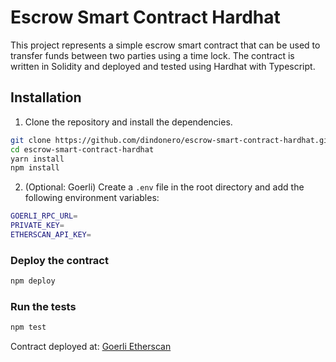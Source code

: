 # Escrow Smart Contract Hardhat

This project represents a simple escrow smart contract that can be used to transfer funds between two parties using a time lock. The contract is written in Solidity and deployed and tested using Hardhat with Typescript.

## Installation

1. Clone the repository and install the dependencies.
```bash
git clone https://github.com/dindonero/escrow-smart-contract-hardhat.git
cd escrow-smart-contract-hardhat
yarn install
npm install
```
2. (Optional: Goerli) Create a `.env` file in the root directory and add the following environment variables:
```bash
GOERLI_RPC_URL=
PRIVATE_KEY=
ETHERSCAN_API_KEY=
```

### Deploy the contract

```bash
npm deploy
```

### Run the tests
```bash
npm test
```

Contract deployed at: [Goerli Etherscan](https://goerli.etherscan.io/address/0xA5B03e89d6cC08ae286742075e7afAad756e64DF)